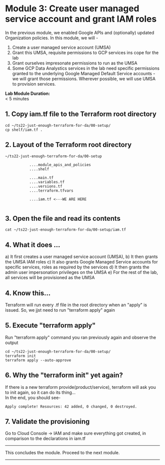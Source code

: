 # Module 3: Create user managed service account and grant IAM roles
In the previous module, we enabled Google APIs and (optionally) updated Organization policies. In this module, we will - 
1. Create a user managed service account (UMSA)
2. Grant this UMSA, requisite permissions to GCP services ins cope for the lab
3. Grant ourselves impresonate permissions to run as the UMSA
4. Some GCP Data Analystics services in the lab need specific permissions granted to the underlying Google Managed Default Service accounts - we will grant those permissions. Wherever possible, we will use UMSA to provision services.

**Lab Module Duration:** <br>
< 5 minutes 


## 1. Copy iam.tf file to the Terraform root directory

```
cd ~/ts22-just-enough-terraform-for-da/00-setup/
cp shelf/iam.tf .
```

## 2. Layout of the Terraform root directory
```
~/ts22-just-enough-terraform-for-da/00-setup

           ....module_apis_and_policies
           ....shelf
           
           ....main.tf
           ....variables.tf
           ....versions.tf
           ....terraform.tfvars 
           
           ....iam.tf <---WE ARE HERE
           

```


## 3. Open the file and read its contents
```
cat ~/ts22-just-enough-terraform-for-da/00-setup/iam.tf
```

## 4. What it does ...
a) It first creates a user managed service account (UMSA),
b) It then grants the UMSA IAM roles
c) It also grants Google Managed Service accounts for specific services, roles as required by the services
d) It then grants the admin user impersonation privileges on the UMSA
e) For the rest of the lab, all services will be provisioned as the UMSA

## 4. Know this...
Terraform will run every .tf file in the root directory when an "apply" is issued. So, we jjst need to run "terraform apply" again

## 5. Execute "terraform apply"
Run "terraform apply" command you ran previously again and observe the output
 
```
cd ~/ts22-just-enough-terraform-for-da/00-setup/
terraform init
terraform apply --auto-approve
```

## 6. Why the "terraform init" yet again?
If there is a new terraform provide(product/service), terraform will ask you to init again, so it can do its thing...<br>
In the end, you should see-
 ```
 Apply complete! Resources: 42 added, 0 changed, 0 destroyed.
 ```
 
## 7. Validate the provisioning
Go to Cloud Console -> IAM and make sure everything got created, in comparison to the declarations in iam.tf
 
<hr>

This concludes the module. Proceed to the next module.

<hr>


